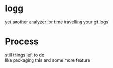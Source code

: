 logg
====

yet another analyzer for time travelling your git logs 

Process
======
 still things left to do <br>
 like packaging this and some more feature 
